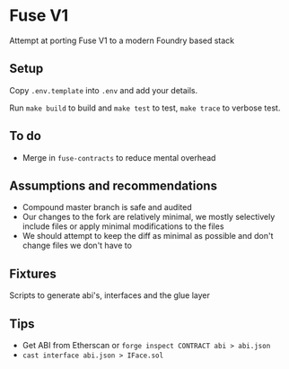 # Fuse V1

Attempt at porting Fuse V1 to a modern Foundry based stack

## Setup

Copy `.env.template` into `.env` and add your details.

Run `make build` to build and `make test` to test, `make trace` to verbose test.

## To do

- Merge in `fuse-contracts` to reduce mental overhead

## Assumptions and recommendations

- Compound master branch is safe and audited
- Our changes to the fork are relatively minimal, we mostly selectively include files or apply minimal modifications to the files
- We should attempt to keep the diff as minimal as possible and don't change files we don't have to

## Fixtures

Scripts to generate abi's, interfaces and the glue layer

## Tips

- Get ABI from Etherscan or `forge inspect CONTRACT abi > abi.json`
- `cast interface abi.json > IFace.sol`
